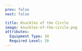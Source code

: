 ```yaml
---
prev: false
next: false

title: Knuckles of the Circle
image: knuckles-of-the-circle.png
attributes:
  Equipment Type: 1H
  Required Level: 20
---
```


<MyItemComponent :item=$frontmatter />

